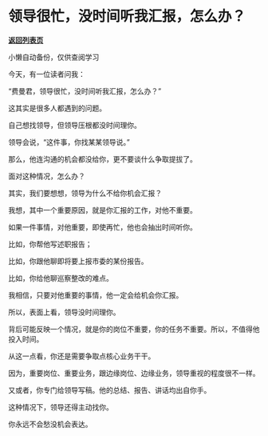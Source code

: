 # 领导很忙，没时间听我汇报，怎么办？

[**返回列表页**](/gzh/费曼的小茶馆)

小懒自动备份，仅供查阅学习

今天，有一位读者问我：

  

“费曼君，领导很忙，没时间听我汇报，怎么办？”

  

这其实是很多人都遇到的问题。

  

自己想找领导，但领导压根都没时间理你。

  

领导会说，“这件事，你找某某领导说。”

  

那么，他连沟通的机会都没给你，更不要谈什么争取提拔了。

  

面对这种情况，怎么办？

  

其实，我们要想想，领导为什么不给你机会汇报？

  

我想，其中一个重要原因，就是你汇报的工作，对他不重要。

  

如果一件事情，对他重要，即使再忙，他也会抽出时间听你。

  

比如，你帮他写述职报告；

  

比如，你跟他聊即将要上报市委的某份报告。

  

比如，你给他聊巡察整改的难点。

  

我相信，只要对他重要的事情，他一定会给机会你汇报。

  

所以，表面上看，领导没时间理你。

  

背后可能反映一个情况，就是你的岗位不重要，你的任务不重要。所以，不值得他投入时间。

  

从这一点看，你还是需要争取点核心业务干干。

  

因为，重要岗位、重要业务，跟边缘岗位、边缘业务，领导重视的程度很不一样。

  

又或者，你专门给领导写稿。他的总结、报告、讲话均出自你手。

  

这种情况下，领导还得主动找你。

  

你永远不会愁没机会表达。


